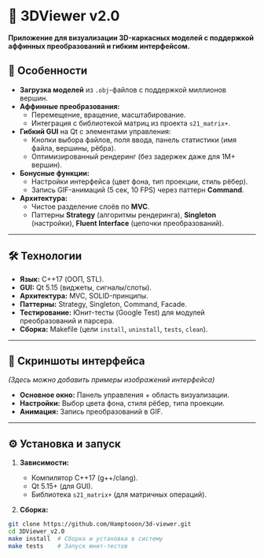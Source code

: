 # 🚀 3DViewer v2.0

**Приложение для визуализации 3D-каркасных моделей с поддержкой аффинных преобразований и гибким интерфейсом.**

## 🌟 **Особенности**

-   **Загрузка моделей** из `.obj`-файлов с поддержкой миллионов вершин.
-   **Аффинные преобразования:**
    -   Перемещение, вращение, масштабирование.
    -   Интеграция с библиотекой матриц из проекта `s21_matrix+`.
-   **Гибкий GUI** на Qt с элементами управления:
    -   Кнопки выбора файлов, поля ввода, панель статистики (имя файла, вершины, рёбра).
    -   Оптимизированный рендеринг (без задержек даже для 1M+ вершин).
-   **Бонусные функции:**
    -   Настройки интерфейса (цвет фона, тип проекции, стиль рёбер).
    -   Запись GIF-анимаций (5 сек, 10 FPS) через паттерн **Command**.
-   **Архитектура:**
    -   Чистое разделение слоёв по **MVC**.
    -   Паттерны **Strategy** (алгоритмы рендеринга), **Singleton** (настройки), **Fluent Interface** (цепочки преобразований).

---

## 🛠 **Технологии**

-   **Язык:** C++17 (ООП, STL).
-   **GUI:** Qt 5.15 (виджеты, сигналы/слоты).
-   **Архитектура:** MVC, SOLID-принципы.
-   **Паттерны:** Strategy, Singleton, Command, Facade.
-   **Тестирование:** Юнит-тесты (Google Test) для модулей преобразований и парсера.
-   **Сборка:** Makefile (цели `install`, `uninstall`, `tests`, `clean`).

---

## 📸 **Скриншоты интерфейса**

_(Здесь можно добавить примеры изображений интерфейса)_

-   **Основное окно:** Панель управления + область визуализации.
-   **Настройки:** Выбор цвета фона, стиля рёбер, типа проекции.
-   **Анимация:** Запись преобразований в GIF.

---

## ⚙️ **Установка и запуск**

1. **Зависимости:**

    - Компилятор C++17 (g++/clang).
    - Qt 5.15+ (для GUI).
    - Библиотека `s21_matrix+` (для матричных операций).

2. **Сборка:**

```bash
git clone https://github.com/Hamptooon/3d-viewer.git
cd 3DViewer_v2.0
make install  # Сборка и установка в систему
make tests    # Запуск юнит-тестов
```
